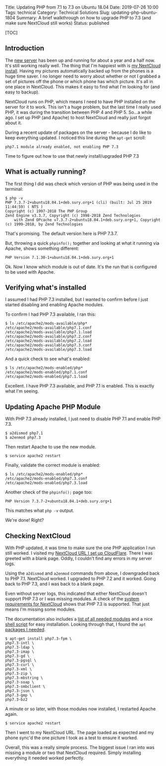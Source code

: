 Title: Updating PHP from 7.1 to 7.3 on Ubuntu 18.04
Date: 2019-07-26 10:00
Tags: technical
Category: Technical Solutions
Slug: updating-php-ubuntu-1804
Summary: A brief walkthrough on how to upgrade PHP to 7.3 (and make sure NextCloud still works)
Status: published

[TOC]

## Introduction

The [new server][1] has been up and running for about a year and a half now. It's still
working really well. The thing that I'm happiest with is [my NextCloud install][2]. Having
my pictures automatically backed up from the phones is a huge time saver. I no
longer need to worry about whether or not I grabbed a set of pictures off the
phone or which phone has which picture. It's all in one place in NextCloud. This
makes it easy to find what I'm looking for (and easy to backup).

NextCloud runs on PHP, which means I need to have PHP installed on the server
for it to work. This isn't a huge problem, but the last time I really used PHP,
it was during the transition between PHP 4 and PHP 5. So...a while ago. I set up PHP
(and Apache) to host NextCloud and really just forgot about it.

During a recent update of packages on the server - because I do like to keep
everything updated. I noticed this line during the `apt-get` scroll:

    php7.1 module already enabled, not enabling PHP 7.3

Time to figure out how to use that newly install/upgraded PHP 7.3

## What is actually running?

The first thing I did was check which version of PHP was being used in the terminal:

    $ php -v
    PHP 7.3.7-2+ubuntu18.04.1+deb.sury.org+1 (cli) (built: Jul 25 2019 11:44:59) ( NTS )
    Copyright (c) 1997-2018 The PHP Group
    Zend Engine v3.3.7, Copyright (c) 1998-2018 Zend Technologies
        with Zend OPcache v7.3.7-2+ubuntu18.04.1+deb.sury.org+1, Copyright (c) 1999-2018, by Zend Technologies

That's promising. The default version here is PHP 7.3.7.

But, throwing a quick `phpinfo();` together and looking at what it running via
Apache, shows something different:

    PHP Version 7.1.30-1+ubuntu18.04.1+deb.sury.org+1

Ok. Now I know which module is out of date. It's the run that is configured to
be used with Apache.

## Verifying what's installed

I assumed I had PHP 7.3 installed, but I wanted to confirm before I just started
disabling and enabling Apache modules.

To confirm I had PHP 7.3 available, I ran this:

    $ ls /etc/apache2/mods-available/php*
    /etc/apache2/mods-available/php7.1.conf
    /etc/apache2/mods-available/php7.1.load
    /etc/apache2/mods-available/php7.2.conf
    /etc/apache2/mods-available/php7.2.load
    /etc/apache2/mods-available/php7.3.conf
    /etc/apache2/mods-available/php7.3.load

And a quick check to see what's enabled:

    $ ls /etc/apache2/mods-enabled/php*
    /etc/apache2/mods-enabled/php7.1.conf
    /etc/apache2/mods-enabled/php7.1.load

Excellent. I have PHP 7.3 available, and PHP 7.1 is enabled. This is exactly what
I'm seeing.

## Updating Apache PHP Module

With PHP 7.3 already installed, I just need to disable PHP 7.1 and enable PHP 7.3.

    $ a2dismod php7.1
    $ a2enmod php7.3

Then restart Apache to use the new module.

    $ service apache2 restart

Finally, validate the correct module is enabled:

    $ ls /etc/apache2/mods-enabled/php*
    /etc/apache2/mods-enabled/php7.3.conf
    /etc/apache2/mods-enabled/php7.3.load

Another check of the `phpinfo();` page too:

    PHP Version 7.3.7-2+ubuntu18.04.1+deb.sury.org+1

This matches what `php -v` output.

We're done! Right?

## Checking NextCloud

With PHP updated, it was time to make sure the one PHP application I run still
worked. I visited my [NextCloud URL I set up CloudFlare][3]. There I was greeted
with a blank page. Oddly, I couldn't find any errors in my server logs.

Using the `a2dismod` and `a2enmod` commands from above, I downgraded back to
PHP 7.1. NextCloud worked. I upgraded to PHP 7.2 and it worked. Going back to PHP
7.3, and I was back to a blank page.

Even without server logs, this indicated that either NextCloud doesn't support
PHP 7.3 or I was missing modules. A check of the [system requirements for NextCloud][4]
shows that PHP 7.3 is supported. That just means I'm missing some modules.

The documentation also includes a [list of all needed modules][5] and a nice
[shell script][6] for easy installation. Looking through that, I found the `apt`
[packages I needed][7].

    $ apt-get install php7.3-fpm \
    php7.3-intl \
    php7.3-ldap \
    php7.3-imap \
    php7.3-gd \
    php7.3-pgsql \
    php7.3-curl \
    php7.3-xml \
    php7.3-zip \
    php7.3-mbstring \
    php7.3-soap \
    php7.3-smbclient \
    php7.3-json \
    php7.3-gmp \
    php7.3-bz2

A minute or so later, with those modules now installed, I restarted Apache again.

    $ service apache2 restart

Then I went to my NextCloud URL. The page loaded as expected and my phone
sync'd the one picture I took as a test to ensure it worked.

Overall, this was a really simple process. The biggest issue I ran into was missing
a module or two that NextCloud required. Simply installing everything it needed
worked perfectly.


 [1]: {filename}2018_02_12_a_new_server_for_the_house.md
 [2]: {filename}2018_03_27_installing_nextcloud.md
 [3]: {filename}2018_04_25_setup_cloudflare_letsencrypt.md
 [4]: https://docs.nextcloud.com/server/15/admin_manual/installation/system_requirements.html
 [5]: https://docs.nextcloud.com/server/15/admin_manual/installation/source_installation.html#prerequisites-for-manual-installation
 [6]: https://github.com/nextcloud/vm/blob/master/nextcloud_install_production.sh/
 [7]: https://github.com/nextcloud/vm/blob/c469b3045c7405261a0d9f20fec7ef5f0f508efe/nextcloud_install_production.sh#L256-L272